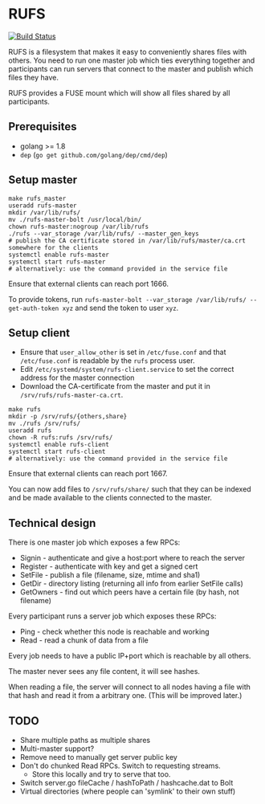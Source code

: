# RUFS

[![Build Status](https://travis-ci.org/Jille/rufs.png)](https://travis-ci.org/Jille/rufs)

RUFS is a filesystem that makes it easy to conveniently shares files with
others. You need to run one master job which ties everything together and
participants can run servers that connect to the master and publish which files
they have.

RUFS provides a FUSE mount which will show all files shared by all participants.

## Prerequisites

* golang >= 1.8
* `dep` (`go get github.com/golang/dep/cmd/dep`)

## Setup master

```
make rufs_master
useradd rufs-master
mkdir /var/lib/rufs/
mv ./rufs-master-bolt /usr/local/bin/
chown rufs-master:nogroup /var/lib/rufs
./rufs --var_storage /var/lib/rufs/ --master_gen_keys
# publish the CA certificate stored in /var/lib/rufs/master/ca.crt somewhere for the clients
systemctl enable rufs-master
systemctl start rufs-master
# alternatively: use the command provided in the service file
```

Ensure that external clients can reach port 1666.

To provide tokens, run `rufs-master-bolt --var_storage /var/lib/rufs/ --get-auth-token xyz` and send the token to user `xyz`.

## Setup client

* Ensure that `user_allow_other` is set in `/etc/fuse.conf` and that `/etc/fuse.conf` is readable by the `rufs` process user.
* Edit `/etc/systemd/system/rufs-client.service` to set the correct address for the master connection
* Download the CA-certificate from the master and put it in `/srv/rufs/rufs-master-ca.crt`.

```
make rufs
mkdir -p /srv/rufs/{others,share}
mv ./rufs /srv/rufs/
useradd rufs
chown -R rufs:rufs /srv/rufs/
systemctl enable rufs-client
systemctl start rufs-client
# alternatively: use the command provided in the service file
```

Ensure that external clients can reach port 1667.

You can now add files to `/srv/rufs/share/` such that they can be indexed and be made available to the clients connected to the master.

## Technical design

There is one master job which exposes a few RPCs:

* Signin - authenticate and give a host:port where to reach the server
* Register - authenticate with key and get a signed cert
* SetFile - publish a file (filename, size, mtime and sha1)
* GetDir - directory listing (returning all info from earlier SetFile calls)
* GetOwners - find out which peers have a certain file (by hash, not filename)

Every participant runs a server job which exposes these RPCs:

* Ping - check whether this node is reachable and working
* Read - read a chunk of data from a file

Every job needs to have a public IP+port which is reachable by all others.

The master never sees any file content, it will see hashes.

When reading a file, the server will connect to all nodes having a file with
that hash and read it from a arbitrary one. (This will be improved later.)

## TODO

* Share multiple paths as multiple shares
* Multi-master support?
* Remove need to manually get server public key
* Don't do chunked Read RPCs. Switch to requesting streams.
  * Store this locally and try to serve that too.
* Switch server.go fileCache / hashToPath / hashcache.dat to Bolt
* Virtual directories (where people can 'symlink' to their own stuff)
